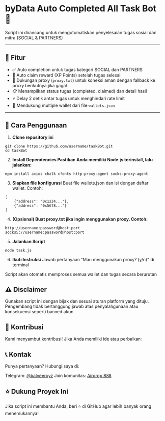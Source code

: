 # byData Auto Completed All Task Bot 🎯

Script ini dirancang untuk mengotomatiskan penyelesaian tugas sosial dan mitra (SOCIAL & PARTNERS)

---

## 📌 Fitur
- ✅ Auto completion untuk tugas kategori SOCIAL dan PARTNERS
- 🎁 Auto claim reward (XP Points) setelah tugas selesai
- 🔌 Dukungan proxy (`proxy.txt`) untuk koneksi aman dengan fallback ke proxy berikutnya jika gagal
- 📋 Menampilkan status tugas (completed, claimed) dan detail hasil
- ⚡ Delay 2 detik antar tugas untuk menghindari rate limit
- 🧩 Mendukung multiple wallet dari file `wallets.json`

---

## 🚀 Cara Penggunaan

1. **Clone repository ini**
```
git clone https://github.com/username/taskBot.git
cd taskBot
```

2. **Install Dependencies Pastikan Anda memiliki Node.js terinstall, lalu jalankan:**
```
npm install axios chalk cfonts http-proxy-agent socks-proxy-agent
```

3. **Siapkan file konfigurasi**
Buat file wallets.json dan isi dengan daftar wallet. Contoh:
```
[
    {"address": "0x1234..."},
    {"address": "0x5678..."}
]
```

4. **(Opsional) Buat proxy.txt jika ingin menggunakan proxy. Contoh:**
```
http://username:password@host:port
socks5://username:password@host:port
```

5. **Jalankan Script**
```
node task.js
```

6. **Ikuti Instruksi**
Jawab pertanyaan "Mau menggunakan proxy? (y/n)" di terminal

Script akan otomatis memproses semua wallet dan tugas secara berurutan

## ⚠️ Disclaimer
Gunakan script ini dengan bijak dan sesuai aturan platform yang dituju. Pengembang tidak bertanggung jawab atas penyalahgunaan atau konsekuensi seperti banned akun.

## 🤝 Kontribusi
Kami menyambut kontribusi! Jika Anda memiliki ide atau perbaikan:

## 📞 Kontak
Punya pertanyaan? Hubungi saya di:

Telegram: [@balveerxyz](https://t.me/balveerxyz)
Join komunitas: [Airdrop 888](https://t.me/airdroplocked)

## ⭐ Dukung Proyek Ini
Jika script ini membantu Anda, beri ⭐ di GitHub agar lebih banyak orang menemukannya!
